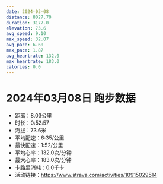 ```yaml
---
date: 2024-03-08
distance: 8027.70
duration: 3177.0
elevation: 73.6
avg_speed: 9.10
max_speed: 32.07
avg_pace: 6.60
max_pace: 1.87
avg_heartrate: 132.0
max_heartrate: 183.0
calories: 0.0
---
```


# 2024年03月08日 跑步数据

- 距离：8.03公里
- 时长：0:52:57
- 海拔：73.6米
- 平均配速：6:35/公里
- 最快配速：1:52/公里
- 平均心率：132.0次/分钟
- 最大心率：183.0次/分钟
- 卡路里消耗：0.0千卡
- 活动链接：https://www.strava.com/activities/10915029514
